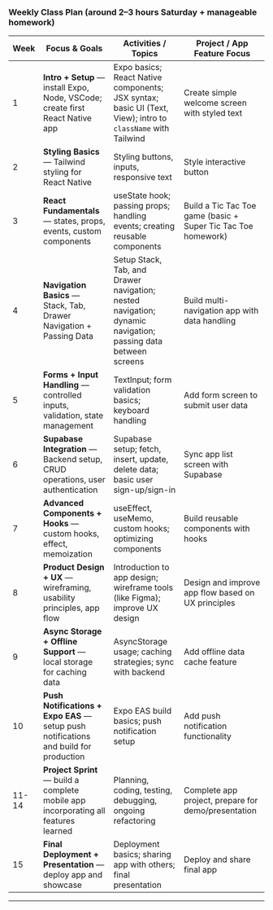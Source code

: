 ### Weekly Class Plan (around 2–3 hours Saturday + manageable homework)

| Week  | Focus & Goals                                                                                  | Activities / Topics                                                                                         | Project / App Feature Focus                             |
| ----- | ---------------------------------------------------------------------------------------------- | ----------------------------------------------------------------------------------------------------------- | ------------------------------------------------------- |
| 1     | **Intro + Setup** — install Expo, Node, VSCode; create first React Native app                  | Expo basics; React Native components; JSX syntax; basic UI (Text, View); intro to `className` with Tailwind | Create simple welcome screen with styled text           |
| 2     | **Styling Basics** — Tailwind styling for React Native                                         | Styling buttons, inputs, responsive text                                                                   | Style interactive button                                |
| 3     | **React Fundamentals** — states, props, events, custom components                             | useState hook; passing props; handling events; creating reusable components                                | Build a Tic Tac Toe game (basic + Super Tic Tac Toe homework) |
| 4     | **Navigation Basics** — Stack, Tab, Drawer Navigation + Passing Data                          | Setup Stack, Tab, and Drawer navigation; nested navigation; dynamic navigation; passing data between screens | Build multi-navigation app with data handling           |
| 5     | **Forms + Input Handling** — controlled inputs, validation, state management                   | TextInput; form validation basics; keyboard handling                                                        | Add form screen to submit user data                     |
| 6     | **Supabase Integration** — Backend setup, CRUD operations, user authentication                 | Supabase setup; fetch, insert, update, delete data; basic user sign-up/sign-in                              | Sync app list screen with Supabase                      |
| 7     | **Advanced Components + Hooks** — custom hooks, effect, memoization                            | useEffect, useMemo, custom hooks; optimizing components                                                     | Build reusable components with hooks                    |
| 8     | **Product Design + UX** — wireframing, usability principles, app flow                          | Introduction to app design; wireframe tools (like Figma); improve UX design                                 | Design and improve app flow based on UX principles      |
| 9     | **Async Storage + Offline Support** — local storage for caching data                           | AsyncStorage usage; caching strategies; sync with backend                                                   | Add offline data cache feature                          |
| 10    | **Push Notifications + Expo EAS** — setup push notifications and build for production          | Expo EAS build basics; push notification setup                                                              | Add push notification functionality                     |
| 11-14 | **Project Sprint** — build a complete mobile app incorporating all features learned            | Planning, coding, testing, debugging, ongoing refactoring                                                   | Complete app project, prepare for demo/presentation     |
| 15    | **Final Deployment + Presentation** — deploy app and showcase                                  | Deployment basics; sharing app with others; final presentation                                              | Deploy and share final app                              |

---